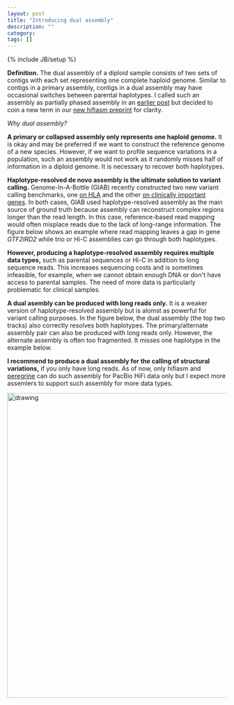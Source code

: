 ```yaml
---
layout: post
title: "Introducing dual assembly"
description: ""
category: 
tags: []
---
```

{% include JB/setup %}

**Definition.** The dual assembly of a diploid sample consists of two sets of contigs with each
set representing one complete haploid genome.
Similar to contigs in a primary assembly,
contigs in a dual assembly may have occasional switches between parental haplotypes.
I called such an assembly as partially phased assembly in an [earlier post][phased-asm] but
decided to coin a new term in our [new hifiasm preprint][new-ha] for clarity.

_Why dual assembly?_

**A primary or collapsed assembly only represents one haploid genome.**
It is okay and may be preferred if we want to construct the reference genome of a new species.
However, if we want to profile sequence variations in a population,
such an assembly would not work as it randomly misses half of information in a diploid genome.
It is necessary to recover both haplotypes.

**Haplotype-resolved de novo assembly is the ultimate solution to variant calling.** 
Genome-In-A-Bottle (GIAB) recently constructed two new variant calling benchmarks, one [on HLA][giab-hla]
and the other [on clinically important genes][cmrg].
In both cases, GIAB used haplotype-resolved assembly as the main source of ground truth
because assembly can reconstruct complex regions longer than the read length.
In this case, reference-based read mapping would often misplace reads due to the lack of long-range information.
The figure below shows an example where read mapping leaves a gap in
gene _GTF2IRD2_ while trio or Hi-C assemblies can go through both haplotypes.

**However, producing a haplotype-resolved assembly requires multiple data types,**
such as parental sequences or Hi-C in addition to long sequence reads.
This increases sequencing costs and is sometimes infeasible, for example,
when we cannot obtain enough DNA or don't have access to parental samples.
The need of more data is particularly problematic for clinical samples.

**A dual asembly can be produced with long reads only.**
It is a weaker version of haplotype-resolved assembly but is alomst as powerful for variant calling purposes.
In the figure below, the dual assembly (the top two tracks)
also correctly resolves both haplotypes.
The primary/alternate assembly pair can also be produced with long reads only.
However, the alternate assembly is often too fragmented.
It misses one haplotype in the example below.

**I recommend to produce a dual assembly for the calling of structural variations,** if you only have long reads.
As of now, only hifiasm and [peregrine][peregrine] can do such assembly for PacBio HiFi data only
but I expect more assemlers to support such assembly for more data types.

<img src="http://www.liheng.org/images/GTF2IRD2-igv.png" alt="drawing" width="700"/>

[phased-asm]: http://lh3.github.io/2021/04/17/concepts-in-phased-assemblies
[new-ha]: https://arxiv.org/abs/2109.04785
[peregrine]: https://github.com/cschin/Peregrine
[giab-hla]: https://www.nature.com/articles/s41467-020-18564-9
[cmrg]: https://www.biorxiv.org/content/10.1101/2021.06.07.444885v3
